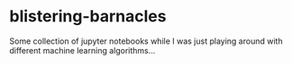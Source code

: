 # blistering-barnacles
Some collection of jupyter notebooks while I was just playing around with different machine learning algorithms...

